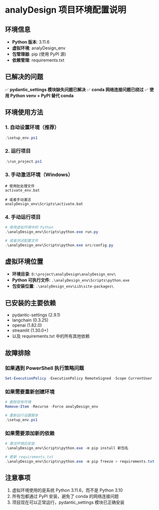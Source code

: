 # analyDesign 项目环境配置说明

## 环境信息
- **Python 版本**: 3.11.6
- **虚拟环境**: analyDesign_env
- **包管理器**: pip (使用 PyPI 源)
- **依赖管理**: requirements.txt

## 已解决的问题
✅ **pydantic_settings 模块缺失问题已解决**
✅ **conda 网络连接问题已绕过**
✅ **使用 Python venv + PyPI 替代 conda**

## 环境使用方法

### 1. 自动设置环境（推荐）
```powershell
.\setup_env.ps1
```

### 2. 运行项目
```powershell
.\run_project.ps1
```

### 3. 手动激活环境（Windows）
```batch
# 使用批处理文件
activate_env.bat

# 或者手动激活
analyDesign_env\Scripts\activate.bat
```

### 4. 手动运行项目
```powershell
# 使用虚拟环境中的 Python
.\analyDesign_env\Scripts\python.exe run.py

# 或者测试配置文件
.\analyDesign_env\Scripts\python.exe src/config.py
```

## 虚拟环境位置
- **环境目录**: `D:\project\analyDesign\analyDesign_env\`
- **Python 可执行文件**: `.\analyDesign_env\Scripts\python.exe`
- **包安装位置**: `.\analyDesign_env\Lib\site-packages\`

## 已安装的主要依赖
- pydantic-settings (2.9.1)
- langchain (0.3.25)
- openai (1.82.0)
- streamlit (1.30.0+)
- 以及 requirements.txt 中的所有其他依赖

## 故障排除

### 如果遇到 PowerShell 执行策略问题
```powershell
Set-ExecutionPolicy -ExecutionPolicy RemoteSigned -Scope CurrentUser
```

### 如果需要重新创建环境
```powershell
# 删除现有环境
Remove-Item -Recurse -Force analyDesign_env

# 重新运行设置脚本
.\setup_env.ps1
```

### 如果需要添加新的依赖
```powershell
# 激活环境后安装
.\analyDesign_env\Scripts\python.exe -m pip install 新包名

# 更新 requirements.txt
.\analyDesign_env\Scripts\python.exe -m pip freeze > requirements.txt
```

## 注意事项
1. 虚拟环境使用的是系统 Python 3.11.6，而不是 Python 3.10
2. 所有包都通过 PyPI 安装，避免了 conda 的网络连接问题
3. 项目现在可以正常运行，pydantic_settings 模块已正确安装 